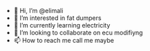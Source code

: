 - 👋 Hi, I’m @elimali
- 👀 I’m interested in fat dumpers
- 🌱 I’m currently learning electricity
- 💞️ I’m looking to collaborate on ecu modifiyng
- 📫 How to reach me call me maybe

<!---
elimali/elimali is a ✨ special ✨ repository because its `README.md` (this file) appears on your GitHub profile.
You can click the Preview link to take a look at your changes.
--->
